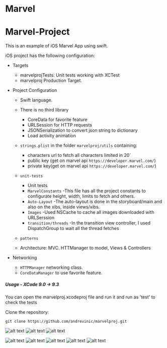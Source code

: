 # Marvel

# Marvel-Project

This is an example of iOS Marvel App using swift.

iOS project has the following configuration:

* Targets
  * marvelprojTests: Unit tests working with XCTest
  * marvelproj Production Target.

* Project Configuration
  * Swift language.
 
  * There is no third library
    - CoreData for favorite feature
    - URLSession for HTTP requests
    - JSONSerialization to convert json string to dictionary
    - Load activity animation
    
  * `strings.plist` in the folder `marvelproj/utils` containing:
    - characters url to fetch all characters limited in 20`
    - public key (get on marvel api ```https://developer.marvel.com/```)
    - private key(get on marvel api ```https://developer.marvel.com/```)
  * `unit-tests`
    - Unit tests
    * `MarvelConstants`
    -This file has all the project constants to configurate height, width, limits to fetch and others.
    * `Auto-Layout`
    -The auto-layout is done in the storyboard/main and also on the xibs, inside views/xibs.
    * `Images`
    -Used NSCache to cache all images downloaded with URLSerssion
    * `transition/threads`
    -In the transition view controller, I used DispatchGroup to wait all the thread fetches
  * `patterns`
  - Architecture: MVC. HTTManager to model, Views & Controllers

* Networking
  * `HTTPManager` networking class.
  * `CoreDataManager` to use favorite feature.


##### Usage - XCode 9.0 -> 9.3
You can open the marvelproj.xcodeproj file and run it and run as 'test' to check the tests

Clone the repository:

```shell
git clone https://github.com/andrevinic/marvelproj.git
```

![alt text](https://github.com/andrevinic/marvelproj/blob/master/marvel_images/Screen%20Shot%202018-05-13%20at%2023.28.21.png) ![alt text](https://github.com/andrevinic/marvelproj/blob/master/marvel_images/Screen%20Shot%202018-05-13%20at%2023.30.22.png) ![alt text](https://github.com/andrevinic/marvelproj/blob/master/marvel_images/Screen%20Shot%202018-05-13%20at%2023.28.30.png)

![alt text](https://github.com/andrevinic/marvelproj/blob/master/marvel_images/Screen%20Shot%202018-05-13%20at%2023.28.38.png) ![alt text](https://github.com/andrevinic/marvelproj/blob/master/marvel_images/Screen%20Shot%202018-05-13%20at%2023.28.46.png) ![alt text](https://github.com/andrevinic/marvelproj/blob/master/marvel_images/Screen%20Shot%202018-05-13%20at%2023.29.53.png) ![alt text](https://github.com/andrevinic/marvelproj/blob/master/marvel_images/Screen%20Shot%202018-05-13%20at%2023.30.02.png) ![alt text](https://github.com/andrevinic/marvelproj/blob/master/marvel_images/Screen%20Shot%202018-05-14%20at%2007.54.06.png)
